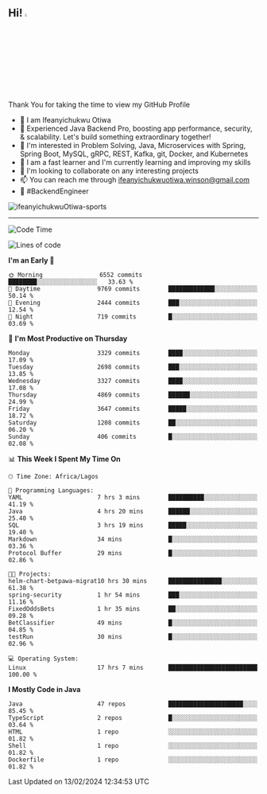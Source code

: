 <!-- BLOG-POST-LIST:START --><!-- BLOG-POST-LIST:END -->

## Hi! <img src="https://media.giphy.com/media/hvRJCLFzcasrR4ia7z/giphy.gif" width="4%"> 

Thank You for taking the time to view my GitHub Profile

- 👋 I am Ifeanyichukwu Otiwa
- 🚀 Experienced Java Backend Pro, boosting app performance, security, & scalability. Let's build something extraordinary together!
- 👀 I'm interested in Problem Solving, Java, Microservices with Spring, Spring Boot, MySQL, gRPC, REST, Kafka, git, Docker, and Kubernetes
- 🌱 I am a fast learner and I'm currently learning and improving my skills
- 💞️ I'm looking to collaborate on any interesting projects
- 📫 You can reach me through ifeanyichukwuotiwa.winson@gmail.com
- 🚀 #BackendEngineer

<p align="left" marginTop="10px"> <img src="https://komarev.com/ghpvc/?username=ifeanyichukwuOtiwa-sports&label=Profile%20views&color=0e75b6&style=for-the-badge" alt="ifeanyichukwuOtiwa-sports" /> </p>

***

<!--START_SECTION:waka-->
![Code Time](http://img.shields.io/badge/Code%20Time-2%2C237%20hrs%207%20mins-blue)

![Lines of code](https://img.shields.io/badge/From%20Hello%20World%20I%27ve%20Written-5.4%20million%20lines%20of%20code-blue)

**I'm an Early 🐤** 

```text
🌞 Morning                6552 commits        ████████░░░░░░░░░░░░░░░░░   33.63 % 
🌆 Daytime                9769 commits        █████████████░░░░░░░░░░░░   50.14 % 
🌃 Evening                2444 commits        ███░░░░░░░░░░░░░░░░░░░░░░   12.54 % 
🌙 Night                  719 commits         █░░░░░░░░░░░░░░░░░░░░░░░░   03.69 % 
```
📅 **I'm Most Productive on Thursday** 

```text
Monday                   3329 commits        ████░░░░░░░░░░░░░░░░░░░░░   17.09 % 
Tuesday                  2698 commits        ███░░░░░░░░░░░░░░░░░░░░░░   13.85 % 
Wednesday                3327 commits        ████░░░░░░░░░░░░░░░░░░░░░   17.08 % 
Thursday                 4869 commits        ██████░░░░░░░░░░░░░░░░░░░   24.99 % 
Friday                   3647 commits        █████░░░░░░░░░░░░░░░░░░░░   18.72 % 
Saturday                 1208 commits        ██░░░░░░░░░░░░░░░░░░░░░░░   06.20 % 
Sunday                   406 commits         █░░░░░░░░░░░░░░░░░░░░░░░░   02.08 % 
```


📊 **This Week I Spent My Time On** 

```text
🕑︎ Time Zone: Africa/Lagos

💬 Programming Languages: 
YAML                     7 hrs 3 mins        ██████████░░░░░░░░░░░░░░░   41.19 % 
Java                     4 hrs 20 mins       ██████░░░░░░░░░░░░░░░░░░░   25.40 % 
SQL                      3 hrs 19 mins       █████░░░░░░░░░░░░░░░░░░░░   19.40 % 
Markdown                 34 mins             █░░░░░░░░░░░░░░░░░░░░░░░░   03.36 % 
Protocol Buffer          29 mins             █░░░░░░░░░░░░░░░░░░░░░░░░   02.86 % 

🐱‍💻 Projects: 
helm-chart-betpawa-migrat10 hrs 30 mins      ███████████████░░░░░░░░░░   61.38 % 
spring-security          1 hr 54 mins        ███░░░░░░░░░░░░░░░░░░░░░░   11.16 % 
FixedOddsBets            1 hr 35 mins        ██░░░░░░░░░░░░░░░░░░░░░░░   09.28 % 
BetClassifier            49 mins             █░░░░░░░░░░░░░░░░░░░░░░░░   04.85 % 
testRun                  30 mins             █░░░░░░░░░░░░░░░░░░░░░░░░   02.96 % 

💻 Operating System: 
Linux                    17 hrs 7 mins       █████████████████████████   100.00 % 
```

**I Mostly Code in Java** 

```text
Java                     47 repos            █████████████████████░░░░   85.45 % 
TypeScript               2 repos             █░░░░░░░░░░░░░░░░░░░░░░░░   03.64 % 
HTML                     1 repo              ░░░░░░░░░░░░░░░░░░░░░░░░░   01.82 % 
Shell                    1 repo              ░░░░░░░░░░░░░░░░░░░░░░░░░   01.82 % 
Dockerfile               1 repo              ░░░░░░░░░░░░░░░░░░░░░░░░░   01.82 % 
```




 Last Updated on 13/02/2024 12:34:53 UTC
<!--END_SECTION:waka-->

<!--
<p align="center">
![trophy](https://github-profile-trophy.vercel.app/?username=ifeanyichukwuOtiwa-sports&theme=onedark) (https://github.com/ryo-ma/github-profile-trophy)
</p>
-->

<!---
ifeanyi-otiwa/ifeanyi-otiwa is a ✨ special ✨ repository because its `README.md` (this file) appears on your GitHub profile.
You can click the Preview link to take a look at your changes.
--->
